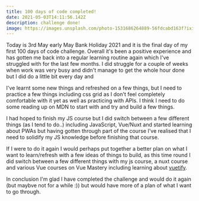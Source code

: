 ```yaml
---
title: 100 days of code completed!
date: 2021-05-03T14:11:56.142Z
description: challenge done!
image: https://images.unsplash.com/photo-1531686264889-56fdcabd163f?ixid=MnwxMjA3fDB8MHxwaG90by1wYWdlfHx8fGVufDB8fHx8&ixlib=rb-1.2.1&auto=format&fit=crop&w=450&q=1000
---
```

Today is 3rd May early May Bank Holiday 2021 and it is the final day of my first 100 days of code challenge. Overall it's been a positive experience and has gotten me back into a regular learning routine again which I've struggled with for the last few months. I did struggle for a couple of weeks when work was very busy and didn't manage to get the whole hour done but I did do a little bit every day and 

I've learnt some new things and refreshed on a few things, but I need to practice a few things including css grid as I don't feel completely comfortable with it yet as well as practicing with APIs. I think I need to do some reading up on MDN to start with and try and build a few things. 

I had hoped to finish my JS course but I did switch between a few different things (as I tend to do..) including JavaScript, Vue/Nuxt and started learning about PWAs but having gotten through part of the course I've realised that I need to solidify my JS knowledge before finishing that course.

If I were to do it again I would perhaps put together a better plan on what I want to learn/refresh with a few ideas of things to build, as this time round I did switch between a few different things with my js course, a nuxt course and various Vue courses on Vue Mastery including learning about [vuetify](https://www.vuetifyjs.com). 

In conclusion I'm glad I have completed the challenge and would do it again (but maybve not for a while :)) but would have more of a plan of what I want to go through.
